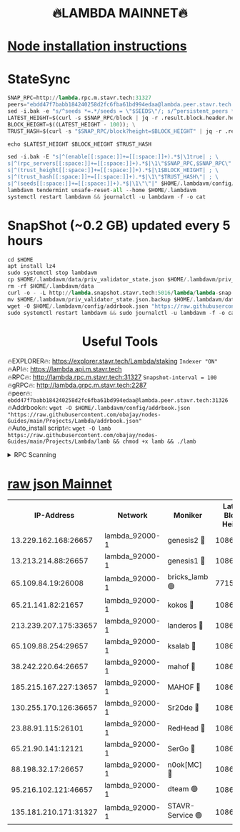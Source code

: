 <h1 align="center"> 🔥LAMBDA MAINNET🔥</h1>


[Node installation instructions](https://github.com/obajay/nodes-Guides/tree/main/Projects/Lambda)
=


# StateSync
```python
SNAP_RPC=http://lambda.rpc.m.stavr.tech:31327
peers="ebdd47f7babb184240258d2fc6fba61bd994edaa@lambda.peer.stavr.tech:31326" 
sed -i.bak -e "s/^seeds *=.*/seeds = \"$SEEDS\"/; s/^persistent_peers *=.*/persistent_peers = \"$PEERS\"/" $HOME/.lambdavm/config/config.toml
LATEST_HEIGHT=$(curl -s $SNAP_RPC/block | jq -r .result.block.header.height); \
BLOCK_HEIGHT=$((LATEST_HEIGHT - 100)); \
TRUST_HASH=$(curl -s "$SNAP_RPC/block?height=$BLOCK_HEIGHT" | jq -r .result.block_id.hash)

echo $LATEST_HEIGHT $BLOCK_HEIGHT $TRUST_HASH

sed -i.bak -E "s|^(enable[[:space:]]+=[[:space:]]+).*$|\1true| ; \
s|^(rpc_servers[[:space:]]+=[[:space:]]+).*$|\1\"$SNAP_RPC,$SNAP_RPC\"| ; \
s|^(trust_height[[:space:]]+=[[:space:]]+).*$|\1$BLOCK_HEIGHT| ; \
s|^(trust_hash[[:space:]]+=[[:space:]]+).*$|\1\"$TRUST_HASH\"| ; \
s|^(seeds[[:space:]]+=[[:space:]]+).*$|\1\"\"|" $HOME/.lambdavm/config/config.toml
lambdavm tendermint unsafe-reset-all --home $HOME/.lambdavm
systemctl restart lambdavm && journalctl -u lambdavm -f -o cat

```
# SnapShot (~0.2 GB) updated every 5 hours
```python
cd $HOME
apt install lz4
sudo systemctl stop lambdavm
cp $HOME/.lambdavm/data/priv_validator_state.json $HOME/.lambdavm/priv_validator_state.json.backup
rm -rf $HOME/.lambdavm/data
curl -o - -L http://lambda.snapshot.stavr.tech:5016/lambda/lambda-snap.tar.lz4 | lz4 -c -d - | tar -x -C $HOME/.lambdavm --strip-components 2
mv $HOME/.lambdavm/priv_validator_state.json.backup $HOME/.lambdavm/data/priv_validator_state.json
wget -O $HOME/.lambdavm/config/addrbook.json "https://raw.githubusercontent.com/obajay/nodes-Guides/main/Projects/Lambda/addrbook.json"
sudo systemctl restart lambdavm && sudo journalctl -u lambdavm -f -o cat
```
 <h1 align="center"> Useful Tools</h1>

🔥EXPLORER🔥:      https://explorer.stavr.tech/Lambda/staking	        `Indexer "ON"` \
🔥API🔥: 			 		 https://lambda.api.m.stavr.tech \
🔥RPC🔥:           http://lambda.rpc.m.stavr.tech:31327	              `Snapshot-interval = 100` \
🔥gRPC🔥:          http://lambda.grpc.m.stavr.tech:2287 \
🔥peer🔥:					 `ebdd47f7babb184240258d2fc6fba61bd994edaa@lambda.peer.stavr.tech:31326` \
🔥Addrbook🔥:    ```wget -O $HOME/.lambdavm/config/addrbook.json "https://raw.githubusercontent.com/obajay/nodes-Guides/main/Projects/Lambda/addrbook.json"``` \
🔥Auto_install script🔥: ```wget -O lamb https://raw.githubusercontent.com/obajay/nodes-Guides/main/Projects/Lambda/lamb && chmod +x lamb && ./lamb```


<details>
<summary>RPC Scanning</summary>

<h2 align="center"> We scan nodes in real time every 4 hours. And we provide the final result of RPC endpoints.
We cannot influence the operation of these nodes in any way. </h2>


```python
If Voting Power is higher than 0 --> then the Node is a validator of the network and may be subject to attack and be a potential threat to the chain.
```
```python
We marked such validators with a red symbol
```

</details>

[raw json Mainnet](https://rpc-check.lambm.stavr.tech/lambm/rpc-lambm-result.json)
=


<table><tr><th>IP-Address</th><th>Network</th><th>Moniker</th><th>Latest Block Height</th><th>Earliest Block Height</th><th>Catching Up</th><th>Tx Index</th><th>Voting Power</th><th>Scan Time</th></tr><tr><td>13.229.162.168:26657</td><td>lambda_92000-1</td><td>genesis2 🔴</td><td>10861877</td><td>1</td><td>False</td><td>on</td><td>16647390</td><td>2023-12-31T13:19:56.414662928UTC</td></tr><tr><td>13.213.214.88:26657</td><td>lambda_92000-1</td><td>genesis1 🔴</td><td>10861878</td><td>1</td><td>False</td><td>on</td><td>107835</td><td>2023-12-31T13:20:00.617294003UTC</td></tr><tr><td>65.109.84.19:26008</td><td>lambda_92000-1</td><td>bricks_lamb 🟢</td><td>7715743</td><td>7581001</td><td>False</td><td>on</td><td>0</td><td>2023-12-31T13:20:10.007535954UTC</td></tr><tr><td>65.21.141.82:21657</td><td>lambda_92000-1</td><td>kokos 🔴</td><td>10861878</td><td>7716001</td><td>False</td><td>off</td><td>546765</td><td>2023-12-31T13:20:03.041411119UTC</td></tr><tr><td>213.239.207.175:33657</td><td>lambda_92000-1</td><td>landeros 🔴</td><td>10861876</td><td>8136001</td><td>False</td><td>off</td><td>1251602</td><td>2023-12-31T13:19:50.677222381UTC</td></tr><tr><td>65.109.88.254:29657</td><td>lambda_92000-1</td><td>ksalab 🔴</td><td>10861880</td><td>8715001</td><td>False</td><td>on</td><td>504915</td><td>2023-12-31T13:20:06.211699304UTC</td></tr><tr><td>38.242.220.64:26657</td><td>lambda_92000-1</td><td>mahof 🔴</td><td>10861875</td><td>10131001</td><td>False</td><td>off</td><td>770350</td><td>2023-12-31T13:19:43.924758440UTC</td></tr><tr><td>185.215.167.227:13657</td><td>lambda_92000-1</td><td>MAHOF 🔴</td><td>10861877</td><td>10134001</td><td>False</td><td>on</td><td>2051510</td><td>2023-12-31T13:19:59.733430804UTC</td></tr><tr><td>130.255.170.126:36657</td><td>lambda_92000-1</td><td>Sr20de 🔴</td><td>10861876</td><td>10715001</td><td>False</td><td>off</td><td>671452</td><td>2023-12-31T13:19:51.181100759UTC</td></tr><tr><td>23.88.91.115:26101</td><td>lambda_92000-1</td><td>RedHead 🔴</td><td>10861876</td><td>10761876</td><td>False</td><td>off</td><td>553202</td><td>2023-12-31T13:19:51.416020970UTC</td></tr><tr><td>65.21.90.141:12121</td><td>lambda_92000-1</td><td>SerGo 🔴</td><td>10861880</td><td>10761880</td><td>False</td><td>off</td><td>10581762</td><td>2023-12-31T13:20:06.557564149UTC</td></tr><tr><td>88.198.32.17:26657</td><td>lambda_92000-1</td><td>n0ok[MC] 🔴</td><td>10861880</td><td>10761880</td><td>False</td><td>off</td><td>1578630</td><td>2023-12-31T13:20:09.636427552UTC</td></tr><tr><td>95.216.102.121:46657</td><td>lambda_92000-1</td><td>dteam 🟢</td><td>10861879</td><td>10848301</td><td>False</td><td>off</td><td>0</td><td>2023-12-31T13:20:05.843791751UTC</td></tr><tr><td>135.181.210.171:31327</td><td>lambda_92000-1</td><td>STAVR-Service 🟢</td><td>10861879</td><td>10859101</td><td>False</td><td>on</td><td>0</td><td>2023-12-31T13:20:05.477119714UTC</td></tr></table>
